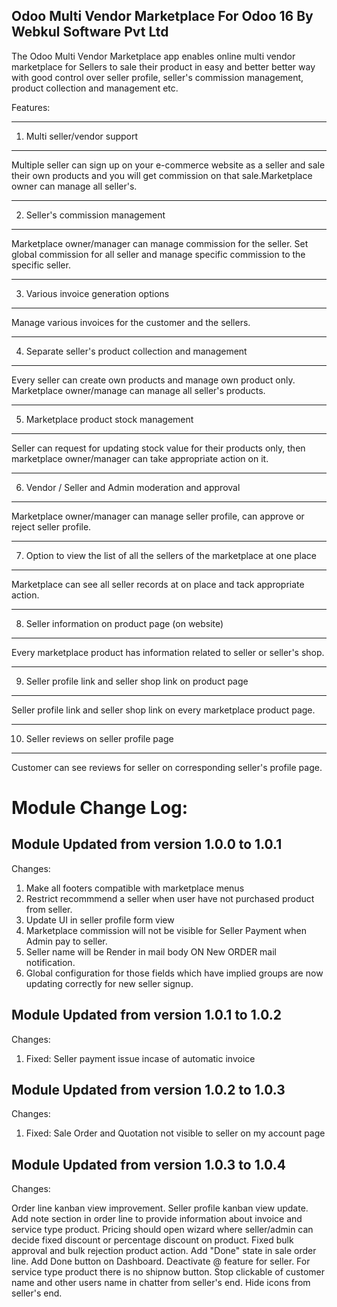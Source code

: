 Odoo Multi Vendor Marketplace For Odoo 16 By Webkul Software Pvt Ltd
--------------------------------------------------------------------

The Odoo Multi Vendor Marketplace <a href="https://apps.odoo.com/apps/modules/16.0/odoo_marketplace/"></a> app enables online multi vendor marketplace for Sellers to sale their product in easy and better better way with good control over seller profile, seller's commission management, product collection and management etc.

Features:

-------------------------------------------------------------------------------
1. Multi seller/vendor support
-------------------------------------------------------------------------------

Multiple seller can sign up on your e-commerce website as a seller and sale
their own products and you will get commission on that sale.Marketplace owner
can manage all seller's.



-------------------------------------------------------------------------------
2. Seller's commission management
-------------------------------------------------------------------------------

Marketplace owner/manager can manage commission for the seller. Set global
commission for all seller and manage specific commission to the specific seller.


-------------------------------------------------------------------------------
3. Various invoice generation options
-------------------------------------------------------------------------------

Manage various invoices for the customer and the sellers.


-------------------------------------------------------------------------------
4. Separate seller's product collection and management
-------------------------------------------------------------------------------

Every seller can create own products and manage own product only.
Marketplace owner/manage can manage all seller's products.


-------------------------------------------------------------------------------
5. Marketplace product stock management
-------------------------------------------------------------------------------

Seller can request for updating stock value for their products only, then
marketplace owner/manager can take appropriate action on it.


-------------------------------------------------------------------------------
6. Vendor / Seller and Admin moderation and approval
-------------------------------------------------------------------------------

Marketplace owner/manager can manage seller profile, can approve or reject
seller profile.


-------------------------------------------------------------------------------
7. Option to view the list of all the sellers of the marketplace at one place
-------------------------------------------------------------------------------

Marketplace can see all seller records at on place and tack appropriate action.


-------------------------------------------------------------------------------
8. Seller information on product page (on website)
-------------------------------------------------------------------------------

Every marketplace product has information related to seller or seller's shop.


-------------------------------------------------------------------------------
9. Seller profile link and seller shop link on product page
-------------------------------------------------------------------------------

Seller profile link and seller shop link on every marketplace product page.

-------------------------------------------------------------------------------
10. Seller reviews on seller profile page
-------------------------------------------------------------------------------

Customer can see reviews for seller on corresponding seller's profile page.

Module Change Log:
==================

Module Updated from version 1.0.0 to 1.0.1
-------------------------------------------
Changes:
1. Make all footers compatible with marketplace menus
2. Restrict recommmend a seller when user have not purchased product from seller.
3. Update UI in seller profile form view
4. Marketplace commission will not be visible for Seller Payment when Admin pay to seller.
5. Seller name will be Render in mail body ON New ORDER mail notification.
6. Global configuration for those fields which have implied groups are now updating correctly for new seller signup.

Module Updated from version 1.0.1 to 1.0.2
-------------------------------------------
Changes:
1. Fixed: Seller payment issue incase of automatic invoice

Module Updated from version 1.0.2 to 1.0.3
-------------------------------------------
Changes:
1. Fixed: Sale Order and Quotation not visible to seller on my account page

Module Updated from version 1.0.3 to 1.0.4
---------------------------------------------
Changes:

Order line kanban view improvement.
Seller profile kanban view update.
Add note section in order line to provide information about invoice and     service type product.
Pricing should open wizard where seller/admin can decide fixed discount or percentage discount on product.
Fixed bulk approval and bulk rejection product action.
Add "Done" state in sale order line.
Add Done button on Dashboard.
Deactivate @ feature for seller.
For service type product there is no shipnow button.
Stop clickable of customer name and other users name in chatter from seller's end.
Hide icons from seller's end.
